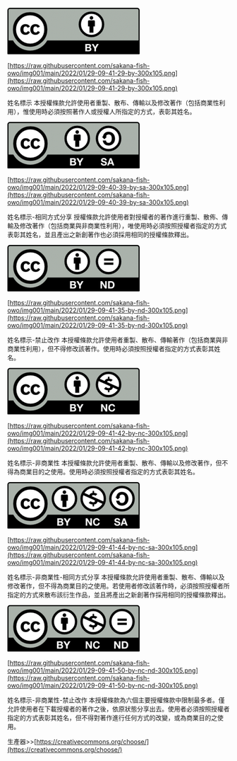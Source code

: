 ![cc_BY](https://raw.githubusercontent.com/sakana-fish-owo/img001/main/2022/01/29-09-41-29-by-300x105.png)

[https://raw.githubusercontent.com/sakana-fish-owo/img001/main/2022/01/29-09-41-29-by-300x105.png](https://raw.githubusercontent.com/sakana-fish-owo/img001/main/2022/01/29-09-41-29-by-300x105.png)

姓名標示
本授權條款允許使用者重製、散布、傳輸以及修改著作（包括商業性利用），惟使用時必須按照著作人或授權人所指定的方式，表彰其姓名。

![cc_BYSA](https://raw.githubusercontent.com/sakana-fish-owo/img001/main/2022/01/29-09-40-39-by-sa-300x105.png)

[https://raw.githubusercontent.com/sakana-fish-owo/img001/main/2022/01/29-09-40-39-by-sa-300x105.png](https://raw.githubusercontent.com/sakana-fish-owo/img001/main/2022/01/29-09-40-39-by-sa-300x105.png)

姓名標示-相同方式分享
授權條款允許使用者對授權者的著作進行重製、散佈、傳輸及修改著作（包括商業與非商業性利用），唯使用時必須按照授權者指定的方式表彰其姓名，並且產出之新創著作也必須採用相同的授權條款釋出。

![cc_BYND](https://raw.githubusercontent.com/sakana-fish-owo/img001/main/2022/01/29-09-41-35-by-nd-300x105.png)

[https://raw.githubusercontent.com/sakana-fish-owo/img001/main/2022/01/29-09-41-35-by-nd-300x105.png](https://raw.githubusercontent.com/sakana-fish-owo/img001/main/2022/01/29-09-41-35-by-nd-300x105.png)

姓名標示-禁止改作
本授權條款允許使用者重製、散布、傳輸著作（包括商業與非商業性利用），但不得修改該著作。使用時必須按照授權者指定的方式表彰其姓名。

![cc_BYNC](https://raw.githubusercontent.com/sakana-fish-owo/img001/main/2022/01/29-09-41-42-by-nc-300x105.png)

[https://raw.githubusercontent.com/sakana-fish-owo/img001/main/2022/01/29-09-41-42-by-nc-300x105.png](https://raw.githubusercontent.com/sakana-fish-owo/img001/main/2022/01/29-09-41-42-by-nc-300x105.png)

姓名標示-非商業性
本授權條款允許使用者重製、散布、傳輸以及修改著作，但不得為商業目的之使用。使用時必須按照授權者指定的方式表彰其姓名。

![cc_BYNCSA](https://raw.githubusercontent.com/sakana-fish-owo/img001/main/2022/01/29-09-41-44-by-nc-sa-300x105.png)

[https://raw.githubusercontent.com/sakana-fish-owo/img001/main/2022/01/29-09-41-44-by-nc-sa-300x105.png](https://raw.githubusercontent.com/sakana-fish-owo/img001/main/2022/01/29-09-41-44-by-nc-sa-300x105.png)

姓名標示-非商業性-相同方式分享
本授權條款允許使用者重製、散布、傳輸以及修改著作，但不得為商業目的之使用。若使用者修改該著作時，必須按照授權者所指定的方式來散布該衍生作品，並且將產出之新創著作採用相同的授權條款釋出。

![cc_BYNCND](https://raw.githubusercontent.com/sakana-fish-owo/img001/main/2022/01/29-09-41-50-by-nc-nd-300x105.png)

[https://raw.githubusercontent.com/sakana-fish-owo/img001/main/2022/01/29-09-41-50-by-nc-nd-300x105.png](https://raw.githubusercontent.com/sakana-fish-owo/img001/main/2022/01/29-09-41-50-by-nc-nd-300x105.png)

姓名標示-非商業性-禁止改作
本授權條款為六個主要授權條款中限制最多者。僅允許使用者在下載授權者的著作之後，依原狀態分享出去。使用者必須按照授權者指定的方式表彰其姓名，但不得對著作進行任何方式的改變，或為商業目的之使用。

生產器>>[https://creativecommons.org/choose/](https://creativecommons.org/choose/)
